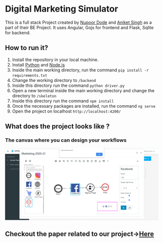 # Digital Marketing Simulator
This is a full stack Project created by [Nupoor Dode](https://github.com/NupoorD) and [Aniket Singh](https://github.com/Bruces1998) as a part of their BE Project. It uses Angular, Gojs for frontend and Flask, Sqlite for backend.

## How to run it?
1. Install the repository in your local machine.
2. Install [Python](https://www.python.org/downloads/) and [Node.js](https://nodejs.org/en/download/)
3. Inside the main working directory, run the command `pip install -r requirements.txt`
4. Change the working directory to `/backend`
5. Inside this directory run the command `python driver.py`
6. Open a new terminal inside the main working directory and change the directory to `/skeleton`
7. Inside this directory run the command `npm install`
8. Once the necessary packages are installed, run the command `ng serve`
9. Open the project on localhost `http://localhost:4200/`

## What does the project looks like ?
### The canvas where you can design your workflows
![Image](/project_images/5.PNG)

## Checkout the paper related to our project->[Here](https://www.ijascs.com/volume-1)

